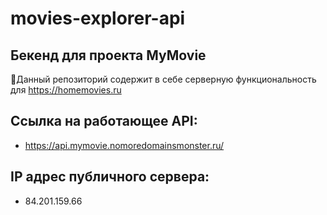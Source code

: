 # movies-explorer-api

## Бекенд для проекта **MyMovie**

🔧Данный репозиторий содержит в себе серверную функциональность для https://homemovies.ru

## Ссылка на работающее API:

  - https://api.mymovie.nomoredomainsmonster.ru/

## IP адрес публичного сервера:

  - 84.201.159.66
